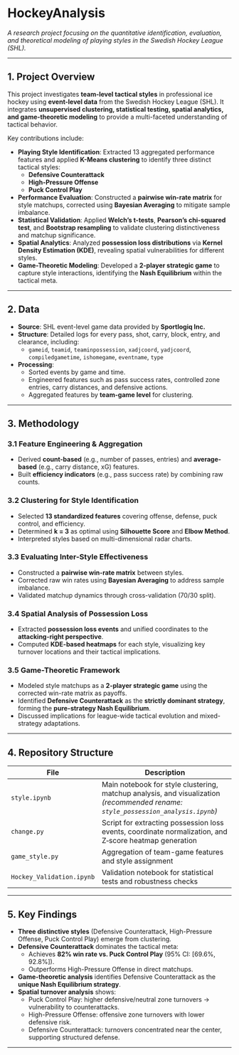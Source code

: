  # HockeyAnalysis

*A research project focusing on the quantitative identification, evaluation, and theoretical modeling of playing styles in the Swedish Hockey League (SHL).*

---

## 1. Project Overview

This project investigates **team-level tactical styles** in professional ice hockey using **event-level data** from the Swedish Hockey League (SHL). It integrates **unsupervised clustering, statistical testing, spatial analytics, and game-theoretic modeling** to provide a multi-faceted understanding of tactical behavior.  

Key contributions include:
- **Playing Style Identification**: Extracted 13 aggregated performance features and applied **K-Means clustering** to identify three distinct tactical styles:
  - **Defensive Counterattack**
  - **High-Pressure Offense**
  - **Puck Control Play**
- **Performance Evaluation**: Constructed a **pairwise win-rate matrix** for style matchups, corrected using **Bayesian Averaging** to mitigate sample imbalance.
- **Statistical Validation**: Applied **Welch’s t-tests**, **Pearson’s chi-squared test**, and **Bootstrap resampling** to validate clustering distinctiveness and matchup significance.
- **Spatial Analytics**: Analyzed **possession loss distributions** via **Kernel Density Estimation (KDE)**, revealing spatial vulnerabilities for different styles.
- **Game-Theoretic Modeling**: Developed a **2-player strategic game** to capture style interactions, identifying the **Nash Equilibrium** within the tactical meta.

---

## 2. Data

- **Source**: SHL event-level game data provided by **Sportlogiq Inc.**
- **Structure**: Detailed logs for every pass, shot, carry, block, entry, and clearance, including:
  - `gameid`, `teamid`, `teaminpossession`, `xadjcoord`, `yadjcoord`, `compiledgametime`, `ishomegame`, `eventname`, `type`
- **Processing**:
  - Sorted events by game and time.
  - Engineered features such as pass success rates, controlled zone entries, carry distances, and defensive actions.
  - Aggregated features by **team-game level** for clustering.

---

## 3. Methodology

### 3.1 Feature Engineering & Aggregation
- Derived **count-based** (e.g., number of passes, entries) and **average-based** (e.g., carry distance, xG) features.
- Built **efficiency indicators** (e.g., pass success rate) by combining raw counts.

### 3.2 Clustering for Style Identification
- Selected **13 standardized features** covering offense, defense, puck control, and efficiency.
- Determined **k = 3** as optimal using **Silhouette Score** and **Elbow Method**.
- Interpreted styles based on multi-dimensional radar charts.

### 3.3 Evaluating Inter-Style Effectiveness
- Constructed a **pairwise win-rate matrix** between styles.
- Corrected raw win rates using **Bayesian Averaging** to address sample imbalance.
- Validated matchup dynamics through cross-validation (70/30 split).

### 3.4 Spatial Analysis of Possession Loss
- Extracted **possession loss events** and unified coordinates to the **attacking-right perspective**.
- Computed **KDE-based heatmaps** for each style, visualizing key turnover locations and their tactical implications.

### 3.5 Game-Theoretic Framework
- Modeled style matchups as a **2-player strategic game** using the corrected win-rate matrix as payoffs.
- Identified **Defensive Counterattack** as the **strictly dominant strategy**, forming the **pure-strategy Nash Equilibrium**.
- Discussed implications for league-wide tactical evolution and mixed-strategy adaptations.

---

## 4. Repository Structure

| File | Description |
|---|---|
| `style.ipynb` | Main notebook for style clustering, matchup analysis, and visualization *(recommended rename: `style_possession_analysis.ipynb`)* |
| `change.py` | Script for extracting possession loss events, coordinate normalization, and Z‑score heatmap generation |
| `game_style.py` | Aggregation of team-game features and style assignment |
| `Hockey_Validation.ipynb` | Validation notebook for statistical tests and robustness checks |

---

## 5. Key Findings

- **Three distinctive styles** (Defensive Counterattack, High-Pressure Offense, Puck Control Play) emerge from clustering.
- **Defensive Counterattack** dominates the tactical meta:
  - Achieves **82% win rate vs. Puck Control Play** (95% CI: [69.6%, 92.8%]).
  - Outperforms High-Pressure Offense in direct matchups.
- **Game-theoretic analysis** identifies Defensive Counterattack as the **unique Nash Equilibrium strategy**.
- **Spatial turnover analysis** shows:
  - Puck Control Play: higher defensive/neutral zone turnovers → vulnerability to counterattacks.
  - High-Pressure Offense: offensive zone turnovers with lower defensive risk.
  - Defensive Counterattack: turnovers concentrated near the center, supporting structured defense.

---

